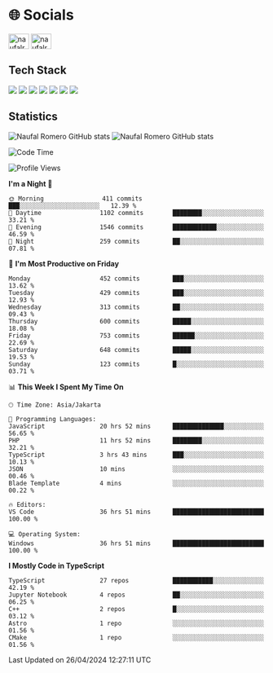 <h1 align="">🌐 Socials</h1>
<p align="left">
<a href="https://linkedin.com/in/naufal-romero-putra-pratama-9ab816177/" target="blank"><img align="center" src="https://raw.githubusercontent.com/rahuldkjain/github-profile-readme-generator/master/src/images/icons/Social/linked-in-alt.svg" alt="naufalromero" height="30" width="40" /></a>
<a href="https://instagram.com/naufalromero" target="blank"><img align="center" src="https://raw.githubusercontent.com/rahuldkjain/github-profile-readme-generator/master/src/images/icons/Social/instagram.svg" alt="naufalromero" height="30" width="40" /></a>
</p>


<h2 align="">Tech Stack</h2>
<div align="">
  <img src="https://img.shields.io/badge/next.js-000000?style=for-the-badge&logo=nextdotjs&logoColor=white"/>
 <img src="https://img.shields.io/badge/typescript-%23007ACC.svg?style=for-the-badge&logo=typescript&logoColor=white"/>
 <img src="https://img.shields.io/badge/react-%2320232a.svg?style=for-the-badge&logo=react&logoColor=%2361DAFB"/>
 <img src="https://img.shields.io/badge/tailwindcss-%2338B2AC.svg?style=for-the-badge&logo=tailwind-css&logoColor=white"/>
 <img src="https://img.shields.io/badge/Prisma-3982CE?style=for-the-badge&logo=Prisma&logoColor=white"/>
 <img src="https://img.shields.io/badge/javascript-%23323330.svg?style=for-the-badge&logo=javascript&logoColor=%23F7DF1E"/>
 <img src="https://img.shields.io/badge/java-%23ED8B00.svg?style=for-the-badge&logo=openjdk&logoColor=white"/>
</div>


<h2 align="">Statistics</h2>
<div align="">
<img src="https://github-readme-stats-xi-nine-74.vercel.app/api?username=romves&show_icons=true&theme=tokyonight&include_all_commits=true&count_private=true" alt="Naufal Romero GitHub stats"/>
<img src="https://github-readme-stats-xi-nine-74.vercel.app/api/top-langs/?username=romves&theme=tokyonight&hide_border=false&include_all_commits=true&count_private=true&layout=compact" alt="Naufal Romero GitHub stats"/>
</div>

<!--START_SECTION:waka-->
![Code Time](http://img.shields.io/badge/Code%20Time-989%20hrs%2034%20mins-blue)

![Profile Views](http://img.shields.io/badge/Profile%20Views-2-blue)

**I'm a Night 🦉** 

```text
🌞 Morning                411 commits         ███░░░░░░░░░░░░░░░░░░░░░░   12.39 % 
🌆 Daytime                1102 commits        ████████░░░░░░░░░░░░░░░░░   33.21 % 
🌃 Evening                1546 commits        ████████████░░░░░░░░░░░░░   46.59 % 
🌙 Night                  259 commits         ██░░░░░░░░░░░░░░░░░░░░░░░   07.81 % 
```
📅 **I'm Most Productive on Friday** 

```text
Monday                   452 commits         ███░░░░░░░░░░░░░░░░░░░░░░   13.62 % 
Tuesday                  429 commits         ███░░░░░░░░░░░░░░░░░░░░░░   12.93 % 
Wednesday                313 commits         ██░░░░░░░░░░░░░░░░░░░░░░░   09.43 % 
Thursday                 600 commits         █████░░░░░░░░░░░░░░░░░░░░   18.08 % 
Friday                   753 commits         ██████░░░░░░░░░░░░░░░░░░░   22.69 % 
Saturday                 648 commits         █████░░░░░░░░░░░░░░░░░░░░   19.53 % 
Sunday                   123 commits         █░░░░░░░░░░░░░░░░░░░░░░░░   03.71 % 
```


📊 **This Week I Spent My Time On** 

```text
🕑︎ Time Zone: Asia/Jakarta

💬 Programming Languages: 
JavaScript               20 hrs 52 mins      ██████████████░░░░░░░░░░░   56.65 % 
PHP                      11 hrs 52 mins      ████████░░░░░░░░░░░░░░░░░   32.21 % 
TypeScript               3 hrs 43 mins       ███░░░░░░░░░░░░░░░░░░░░░░   10.13 % 
JSON                     10 mins             ░░░░░░░░░░░░░░░░░░░░░░░░░   00.46 % 
Blade Template           4 mins              ░░░░░░░░░░░░░░░░░░░░░░░░░   00.22 % 

🔥 Editors: 
VS Code                  36 hrs 51 mins      █████████████████████████   100.00 % 

💻 Operating System: 
Windows                  36 hrs 51 mins      █████████████████████████   100.00 % 
```

**I Mostly Code in TypeScript** 

```text
TypeScript               27 repos            ███████████░░░░░░░░░░░░░░   42.19 % 
Jupyter Notebook         4 repos             ██░░░░░░░░░░░░░░░░░░░░░░░   06.25 % 
C++                      2 repos             █░░░░░░░░░░░░░░░░░░░░░░░░   03.12 % 
Astro                    1 repo              ░░░░░░░░░░░░░░░░░░░░░░░░░   01.56 % 
CMake                    1 repo              ░░░░░░░░░░░░░░░░░░░░░░░░░   01.56 % 
```




 Last Updated on 26/04/2024 12:27:11 UTC
<!--END_SECTION:waka-->

